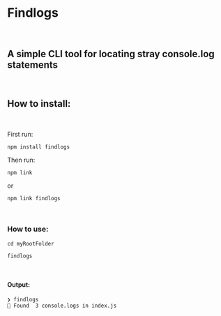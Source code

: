 # Findlogs

</br>

## A simple CLI tool for locating stray console.log statements

</br>

## How to install:

</br>

First run:

```shell
npm install findlogs
```

Then run:

```shell
npm link
```

or

```shell
npm link findlogs
```

</br>

### How to use:

```shell
cd myRootFolder
```

```shell
findlogs
```

</br>

#### Output:

```shell
❯ findlogs
🔎 Found  3 console.logs in index.js
```
